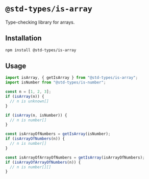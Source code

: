 # `@std-types/is-array`

Type-checking library for arrays.

## Installation

```sh
npm install @std-types/is-array
```

## Usage

```ts
import isArray, { getIsArray } from "@std-types/is-array";
import isNumber from "@std-types/is-number";

const n = [1, 2, 3];
if (isArray(n)) {
  // n is unknown[]
}

if (isArray(n, isNumber)) {
  // n is number[]
}

const isArrayOfNumbers = getIsArray(isNumber);
if (isArrayOfNumbers(n)) {
  // n is number[]
}

const isArrayOfArrayOfNumbers = getIsArray(isArrayOfNumbers);
if (isArrayOfArrayOfNumbers(n)) {
  // n is number[][]
}
```
